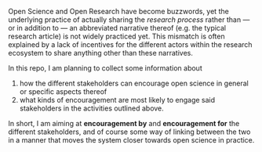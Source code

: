Open Science and Open Research have become buzzwords, yet the underlying practice of actually sharing the *research process* rather than &mdash; or in addition to &mdash; an abbreviated narrative thereof (e.g. the typical research article) is not widely practiced yet. This mismatch is often explained by a lack of incentives for the different actors within the research ecosystem to share anything other than these narratives.

In this repo, I am planning to collect some information about

1. how the different stakeholders can encourage open science in general or specific aspects thereof
1. what kinds of encouragement are most likely to engage said stakeholders in the activities outlined above.

In short, I am aiming at **encouragement by** and **encouragement for** the different stakeholders, and of course some way of linking between the two in a manner that moves the system closer towards open science in practice.

 
